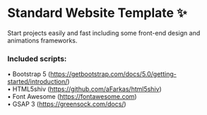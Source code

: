 # Standard Website Template ✨
Start projects easily and fast including some front-end design and animations frameworks.
### Included scripts:
• Bootstrap 5 (https://getbootstrap.com/docs/5.0/getting-started/introduction/) \
• HTML5shiv (https://github.com/aFarkas/html5shiv) \
• Font Awesome (https://fontawesome.com) \
• GSAP 3 (https://greensock.com/docs/)
